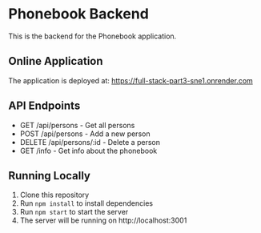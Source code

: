 # Phonebook Backend

This is the backend for the Phonebook application.

## Online Application

The application is deployed at: https://full-stack-part3-sne1.onrender.com

## API Endpoints

- GET /api/persons - Get all persons
- POST /api/persons - Add a new person
- DELETE /api/persons/:id - Delete a person
- GET /info - Get info about the phonebook

## Running Locally

1. Clone this repository
2. Run `npm install` to install dependencies
3. Run `npm start` to start the server
4. The server will be running on http://localhost:3001
